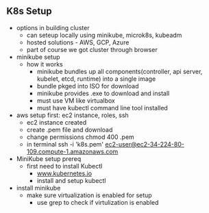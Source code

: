 ## K8s Setup
- options in building cluster
    - can seteup locally using minikube, microk8s, kubeadm
    - hosted solutions - AWS, GCP, Azure
    - part of course we got cluster through browser
- minikube setup
    - how it works
        - minikube bundles up all components(controller, api server, kubelet, etcd, runtime) into a single image
        - bundle pkged into ISO for download
        - minikube provides .exe to download and install
        - must use VM like virtualbox
        - must have kubectl command line tool installed
- aws setup first: ec2 instance, roles, ssh 
    - ec2 instance created
    - create .pem file and download
    - change permissions chmod 400 <key name>.pem
    - in terminal ssh -i 'k8s.pem' ec2-user@ec2-34-224-80-109.compute-1.amazonaws.com   
- MiniKube setup prereq
    - first need to install Kubectl
        - www.kubernetes.io
        - install and setup kubectl
- install minikube
    - make sure virtualization is enabled for setup
        - use grep to check if virtulization is enabled



